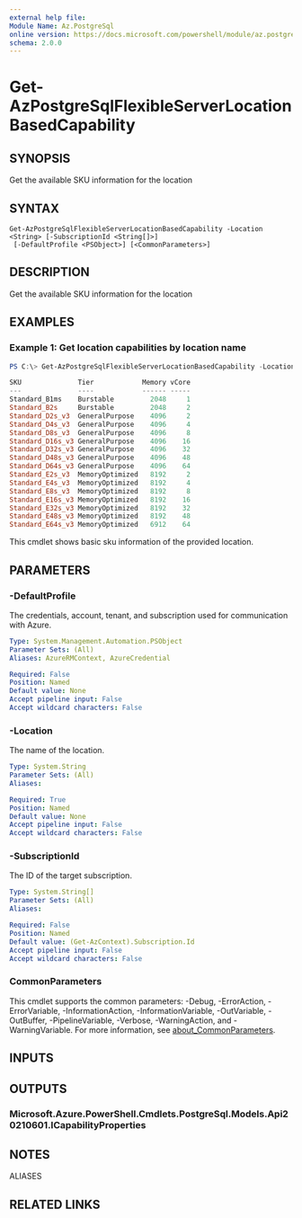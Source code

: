 ```yaml
---
external help file:
Module Name: Az.PostgreSql
online version: https://docs.microsoft.com/powershell/module/az.postgresql/get-azpostgresqlflexibleserverlocationbasedcapability
schema: 2.0.0
---
```


# Get-AzPostgreSqlFlexibleServerLocationBasedCapability

## SYNOPSIS
Get the available SKU information for the location

## SYNTAX

```
Get-AzPostgreSqlFlexibleServerLocationBasedCapability -Location <String> [-SubscriptionId <String[]>]
 [-DefaultProfile <PSObject>] [<CommonParameters>]
```

## DESCRIPTION
Get the available SKU information for the location

## EXAMPLES

### Example 1: Get location capabilities by location name
```powershell
PS C:\> Get-AzPostgreSqlFlexibleServerLocationBasedCapability -Location eastus

SKU              Tier            Memory vCore
---              ----            ------ -----
Standard_B1ms    Burstable         2048     1
Standard_B2s     Burstable         2048     2
Standard_D2s_v3  GeneralPurpose    4096     2
Standard_D4s_v3  GeneralPurpose    4096     4
Standard_D8s_v3  GeneralPurpose    4096     8
Standard_D16s_v3 GeneralPurpose    4096    16
Standard_D32s_v3 GeneralPurpose    4096    32
Standard_D48s_v3 GeneralPurpose    4096    48
Standard_D64s_v3 GeneralPurpose    4096    64
Standard_E2s_v3  MemoryOptimized   8192     2
Standard_E4s_v3  MemoryOptimized   8192     4
Standard_E8s_v3  MemoryOptimized   8192     8
Standard_E16s_v3 MemoryOptimized   8192    16
Standard_E32s_v3 MemoryOptimized   8192    32
Standard_E48s_v3 MemoryOptimized   8192    48
Standard_E64s_v3 MemoryOptimized   6912    64
```

This cmdlet shows basic sku information of the provided location.

## PARAMETERS

### -DefaultProfile
The credentials, account, tenant, and subscription used for communication with Azure.

```yaml
Type: System.Management.Automation.PSObject
Parameter Sets: (All)
Aliases: AzureRMContext, AzureCredential

Required: False
Position: Named
Default value: None
Accept pipeline input: False
Accept wildcard characters: False
```

### -Location
The name of the location.

```yaml
Type: System.String
Parameter Sets: (All)
Aliases:

Required: True
Position: Named
Default value: None
Accept pipeline input: False
Accept wildcard characters: False
```

### -SubscriptionId
The ID of the target subscription.

```yaml
Type: System.String[]
Parameter Sets: (All)
Aliases:

Required: False
Position: Named
Default value: (Get-AzContext).Subscription.Id
Accept pipeline input: False
Accept wildcard characters: False
```

### CommonParameters
This cmdlet supports the common parameters: -Debug, -ErrorAction, -ErrorVariable, -InformationAction, -InformationVariable, -OutVariable, -OutBuffer, -PipelineVariable, -Verbose, -WarningAction, and -WarningVariable. For more information, see [about_CommonParameters](http://go.microsoft.com/fwlink/?LinkID=113216).

## INPUTS

## OUTPUTS

### Microsoft.Azure.PowerShell.Cmdlets.PostgreSql.Models.Api20210601.ICapabilityProperties

## NOTES

ALIASES

## RELATED LINKS

